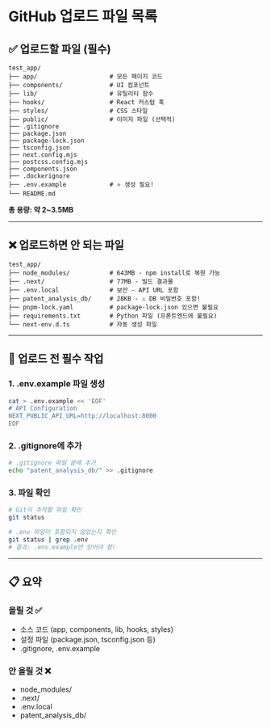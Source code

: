 # GitHub 업로드 파일 목록

## ✅ 업로드할 파일 (필수)

```
test_app/
├── app/                    # 모든 페이지 코드
├── components/             # UI 컴포넌트
├── lib/                    # 유틸리티 함수
├── hooks/                  # React 커스텀 훅
├── styles/                 # CSS 스타일
├── public/                 # 이미지 파일 (선택적)
├── .gitignore
├── package.json
├── package-lock.json
├── tsconfig.json
├── next.config.mjs
├── postcss.config.mjs
├── components.json
├── .dockerignore
├── .env.example            # ⭐ 생성 필요!
└── README.md
```

**총 용량: 약 2~3.5MB**

---

## ❌ 업로드하면 안 되는 파일

```
test_app/
├── node_modules/           # 643MB - npm install로 복원 가능
├── .next/                  # 77MB - 빌드 결과물
├── .env.local              # 보안 - API URL 포함
├── patent_analysis_db/     # 28KB - ⚠️ DB 비밀번호 포함!
├── pnpm-lock.yaml          # package-lock.json 있으면 불필요
├── requirements.txt        # Python 파일 (프론트엔드에 불필요)
└── next-env.d.ts           # 자동 생성 파일
```

---

## 🔧 업로드 전 필수 작업

### 1. .env.example 파일 생성
```bash
cat > .env.example << 'EOF'
# API Configuration
NEXT_PUBLIC_API_URL=http://localhost:8000
EOF
```

### 2. .gitignore에 추가
```bash
# .gitignore 파일 끝에 추가
echo "patent_analysis_db/" >> .gitignore
```

### 3. 파일 확인
```bash
# Git이 추적할 파일 확인
git status

# .env 파일이 포함되지 않았는지 확인
git status | grep .env
# 결과: .env.example만 있어야 함!
```

---

## 📋 요약

### 올릴 것 ✅
- 소스 코드 (app, components, lib, hooks, styles)
- 설정 파일 (package.json, tsconfig.json 등)
- .gitignore, .env.example

### 안 올릴 것 ❌
- node_modules/
- .next/
- .env.local
- patent_analysis_db/
